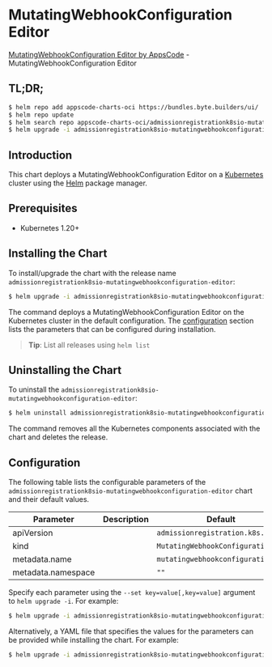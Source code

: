 # MutatingWebhookConfiguration Editor

[MutatingWebhookConfiguration Editor by AppsCode](https://appscode.com) - MutatingWebhookConfiguration Editor

## TL;DR;

```bash
$ helm repo add appscode-charts-oci https://bundles.byte.builders/ui/
$ helm repo update
$ helm search repo appscode-charts-oci/admissionregistrationk8sio-mutatingwebhookconfiguration-editor --version=v0.12.0
$ helm upgrade -i admissionregistrationk8sio-mutatingwebhookconfiguration-editor appscode-charts-oci/admissionregistrationk8sio-mutatingwebhookconfiguration-editor -n default --create-namespace --version=v0.12.0
```

## Introduction

This chart deploys a MutatingWebhookConfiguration Editor on a [Kubernetes](http://kubernetes.io) cluster using the [Helm](https://helm.sh) package manager.

## Prerequisites

- Kubernetes 1.20+

## Installing the Chart

To install/upgrade the chart with the release name `admissionregistrationk8sio-mutatingwebhookconfiguration-editor`:

```bash
$ helm upgrade -i admissionregistrationk8sio-mutatingwebhookconfiguration-editor appscode-charts-oci/admissionregistrationk8sio-mutatingwebhookconfiguration-editor -n default --create-namespace --version=v0.12.0
```

The command deploys a MutatingWebhookConfiguration Editor on the Kubernetes cluster in the default configuration. The [configuration](#configuration) section lists the parameters that can be configured during installation.

> **Tip**: List all releases using `helm list`

## Uninstalling the Chart

To uninstall the `admissionregistrationk8sio-mutatingwebhookconfiguration-editor`:

```bash
$ helm uninstall admissionregistrationk8sio-mutatingwebhookconfiguration-editor -n default
```

The command removes all the Kubernetes components associated with the chart and deletes the release.

## Configuration

The following table lists the configurable parameters of the `admissionregistrationk8sio-mutatingwebhookconfiguration-editor` chart and their default values.

|     Parameter      | Description |                   Default                    |
|--------------------|-------------|----------------------------------------------|
| apiVersion         |             | <code>admissionregistration.k8s.io/v1</code> |
| kind               |             | <code>MutatingWebhookConfiguration</code>    |
| metadata.name      |             | <code>mutatingwebhookconfiguration</code>    |
| metadata.namespace |             | <code>""</code>                              |


Specify each parameter using the `--set key=value[,key=value]` argument to `helm upgrade -i`. For example:

```bash
$ helm upgrade -i admissionregistrationk8sio-mutatingwebhookconfiguration-editor appscode-charts-oci/admissionregistrationk8sio-mutatingwebhookconfiguration-editor -n default --create-namespace --version=v0.12.0 --set apiVersion=admissionregistration.k8s.io/v1
```

Alternatively, a YAML file that specifies the values for the parameters can be provided while
installing the chart. For example:

```bash
$ helm upgrade -i admissionregistrationk8sio-mutatingwebhookconfiguration-editor appscode-charts-oci/admissionregistrationk8sio-mutatingwebhookconfiguration-editor -n default --create-namespace --version=v0.12.0 --values values.yaml
```
